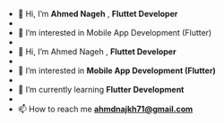 
- 👋 Hi, I’m **Ahmed Nageh** , **Fluttet Developer**
- 
- 👀 I’m interested in Mobile App Development (Flutter)
- 
- 👋 Hi, I’m Ahmed Nageh , **Fluttet Developer**
- 
- 👀 I’m interested in **Mobile App Development (Flutter)**
- 
- 🌱 I’m currently learning **Flutter Development**
- 
- 📫 How to reach me **ahmdnajkh71@gmail.com**
